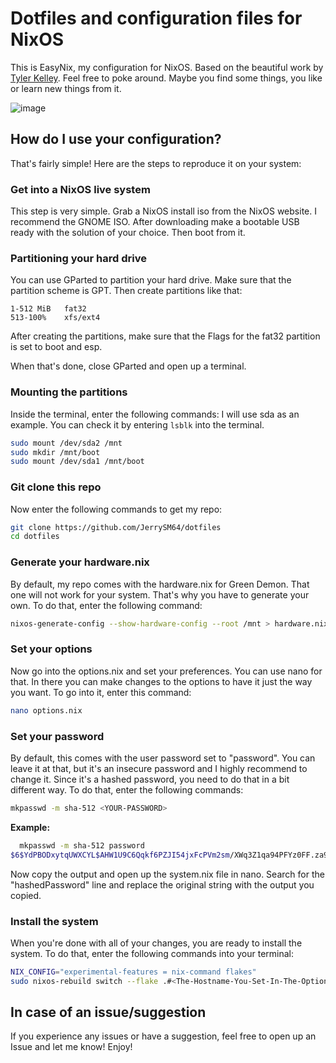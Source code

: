 # Dotfiles and configuration files for NixOS
This is EasyNix, my configuration for NixOS. Based on the beautiful work by [Tyler Kelley](https://gitlab.com/Zaney/zaneyos). Feel free to poke around. Maybe you find some things, you like or learn new things from it.

![image](https://github.com/JerrySM64/dotfiles/assets/42114389/4310d38c-564a-4a6b-b1d5-25c5e2aa890a)

## How do I use your configuration?
That's fairly simple! Here are the steps to reproduce it on your system:

### Get into a NixOS live system
This step is very simple. Grab a NixOS install iso from the NixOS website. I recommend the GNOME ISO. After downloading make a bootable USB ready with the solution of your choice. Then boot from it.

### Partitioning your hard drive
You can use GParted to partition your hard drive. Make sure that the partition scheme is GPT. Then create partitions like that:

```
1-512 MiB   fat32       
513-100%    xfs/ext4
```

After creating the partitions, make sure that the Flags for the fat32 partition is set to boot and esp.

When that's done, close GParted and open up a terminal.

### Mounting the partitions
Inside the terminal, enter the following commands: I will use sda as an example. You can check it by entering `lsblk` into the terminal.

```bash
sudo mount /dev/sda2 /mnt 
sudo mkdir /mnt/boot
sudo mount /dev/sda1 /mnt/boot
```

### Git clone this repo
Now enter the following commands to get my repo:

```bash
git clone https://github.com/JerrySM64/dotfiles
cd dotfiles
```

### Generate your hardware.nix 
By default, my repo comes with the hardware.nix for Green Demon. That one will not work for your system. That's why you have to generate your own. To do that, enter the following command:

```bash
nixos-generate-config --show-hardware-config --root /mnt > hardware.nix
```
### Set your options
Now go into the options.nix and set your preferences. You can use nano for that. In there you can make changes to the options to have it just the way you want. To go into it, enter this command:

```bash
nano options.nix
```
### Set your password
By default, this comes with the user password set to "password". You can leave it at that, but it's an insecure password and I highly recommend to change it. Since it's a hashed password, you need to do that in a bit different way. To do that, enter the following commands:

```bash
mkpasswd -m sha-512 <YOUR-PASSWORD>
```
**Example:**
```bash
  mkpasswd -m sha-512 password
$6$YdPBODxytqUWXCYL$AHW1U9C6Qqkf6PZJI54jxFcPVm2sm/XWq3Z1qa94PFYz0FF.za9gl5WZL/z/g4nFLQ94SSEzMg5GMzMjJ6Vd7.
```
Now copy the output and open up the system.nix file in nano. Search for the "hashedPassword" line and replace the original string with the output you copied.

### Install the system
When you're done with all of your changes, you are ready to install the system. To do that, enter the following commands into your terminal:

```bash
NIX_CONFIG="experimental-features = nix-command flakes" 
sudo nixos-rebuild switch --flake .#<The-Hostname-You-Set-In-The-Options-File>
```
## In case of an issue/suggestion
If you experience any issues or have a suggestion, feel free to open up an Issue and let me know! Enjoy!

